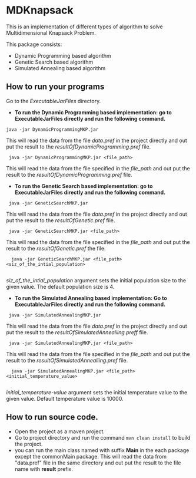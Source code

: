 # MDKnapsack
This is an implementation of different types of algorithm to solve Multidimensional Knapsack Problem. 

This package consists:
* Dynamic Programming based algorithm 
* Genetic Search based algorithm 
* Simulated Annealing based algorithm 

## How to run your programs

Go to the *ExecutableJarFiles* directory.

* **To run the Dynamic Programming based implementation: go to ExecutableJarFiles directly and run the following command.**
 
 ```
 java -jar DynamicProgrammingMKP.jar
 ```
 This will read the data from the file *data.pref* in the project directly and out put the result to the  *resultOfDynamicProgramming.pref* file.
 
```
 java -jar DynamicProgrammingMKP.jar <file_path>
 ```
 This will read the data from the file specified in the *file_path* and out put the result to the *resultOfDynamicProgramming.pref* file.
 
 * **To run the Genetic Search based implementation: go to ExecutableJarFiles directly and run the following command.**
 ```
  java -jar GeneticSearchMKP.jar 
  ```
 This will read the data from the file *data.pref* in the project directly and out put the result to the *resultOfGenetic.pref* file.
 
 ```
  java -jar GeneticSearchMKP.jar <file_path> 
  ```
  This will read the data from the file specified in the *file_path* and out put the result to the *resultOfGenetic.pref* the file. 
  ```
    java -jar GeneticSearchMKP.jar <file_path> <siz_of_the_intial_population>
    
   ```
   *siz_of_the_intial_population* argument sets the initial population size to the given value. The default population size is 4. 
 
  
 * **To run the Simulated Annealing based implementation: Go to ExecutableJarFiles directly and run the following command.**
 ```
  java -jar SimulatedAnnealingMKP.jar
  ```
 This will read the data from the file *data.pref* in the project directly and out put the result to the *resultOfSimulatedAnnealiing.preff* file.
 
 ```
  java -jar SimulatedAnnealingMKP.jar <file_path> 
  ```
  This will read the data from the file specified in the *file_path* and out put the result to the *resultOfSimulatedAnnealiing.pref* file. 
  ```
    java -jar SimulatedAnnealingMKP.jar <file_path> <initial_temperature_value>
    
   ```
   *initial_temperature-value* argument sets the initial temperature value to the given value. Default temperature value is 10000.
    
## How to run source code.
* Open the project as a maven project. 
* Go to project directory and run the command `mvn clean install` to build the project.
* you can run the main class named with suffix **Main** in the each package except the commonMain package. This will read the data from "data.pref" file in the same directory and out put the result to the file name with **result** prefix.   
 
